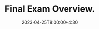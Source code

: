 ---
type: lecture
date: 2023-04-25T8:00:00+4:30
enddate: 2023-04-27T8:00:00+4:30
title: "Final Exam Overview."
tldr: "Course Introduction and Logistics."
thumbnail: /static_files/presentations/introduction.jpeg
links:
    - url: /static_files/presentations/week14.pdf
      name: slides
---
